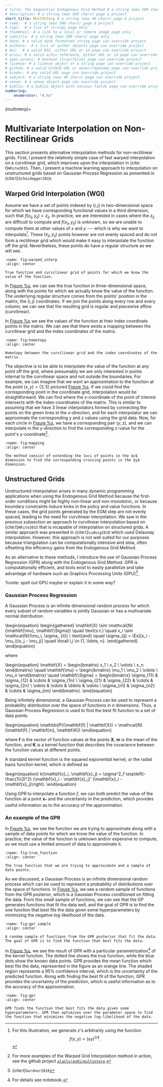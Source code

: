 ```yaml
---
# title: The Sequential Endogenous Grid Method # a string (max 500 chars) page & project
# description: # a string (max 500 chars) page & project
short_title: MultInterp # a string (max 40 chars) page & project
# name:  # a string (max 500 chars) page & project
# tags:  # a list of strings page only
# thumbnail: # a link to a local or remote image page only
# subtitle: # a string (max 500 chars) page only
# date: # a valid date formatted string page can override project
# authors:  # a list of author objects page can override project
# doi:  # a valid DOI, either URL or id page can override project
# arxiv: # a valid arXiv reference, either URL or id page can override project
# open_access: # boolean (true/false) page can override project
# license: # a license object or a string page can override project
# github: # a valid GitHub URL or owner/reponame page can override project
# binder: # any valid URL page can override project
# subject: # a string (max 40 chars) page can override project
# venue: # a venue object page can override project
# biblio: # a biblio object with various fields page can override project
numbering:
    enumerator: "4.%s"
---
```


(multinterp)=

# Multivariate Interpolation on Non-Rectilinear Grids

This section presents alternative interpolation methods for non-rectilinear grids. First, I present the relatively
simple case of fast warped interpolation on a curvilinear grid, which improves upon the interpolation in {cite:
t}`White2015`. Then, I present a machine learning approach to interpolation on unstructured grids based on Gaussian
Process Regression as presented in {cite:t}`Scheidegger2019`.

## Warped Grid Interpolation (WGI)

Assume we have a set of points indexed by $(i,j)$ in two-dimensional space for which we have corresponding functional
values in a third dimension, such that $f(x_{ij},y_{ij}) = z_{ij}$. In practice, we are interested in cases where the
$z_{ij}$ are difficult to compute and $f(x_{ij},y_{ij})$ is unknown, so we are unable to compute them at other values of
$x$ and $y$ --- which is why we want to interpolate[^f3]. These $(x_{ij},y_{ij})$ points however are not evenly spaced
and do not form a rectilinear grid which would make it easy to interpolate the function off the grid. Nevertheless,
these points do have a regular structure as we will see.

[^f3]: For this illustration, we generate $z$'s arbitrarily using the function $$f(x,y) = (xy)^{1/4}.$$

```{figure} ../Figures/WarpedInterpolation.svg
:name: fig:warped_interp
:align: center

True function and curvilinear grid of points for which we know the value of the function.
```

In [Figure %s](#fig:warped_interp), we can see the true function in three-dimensional space, along with the points for
which we actually know the value of the function. The underlying regular structure comes from the points' position in
the matrix, the $(i,j)$ coordinates. If we join the points along every row and every column, we can see that the
resulting grid is regular and piecewise affine (curvilinear).

In [Figure %s](#fig:homotopy) we see the values of the function at their index coordinate points in the matrix. We can
see that there exists a mapping between the curvilinear grid and the index coordinates of the matrix.

```{figure} ../Figures/Homotopy.svg
:name: fig:homotopy
:align: center

Homotopy between the curvilinear grid and the index coordinates of the matrix.
```

The objective is to be able to interpolate the value of the function at any point off the grid, where presumably we are
only interested in points internal to the curvilinear space and not outside the boundaries. For example, we can imagine
that we want an approximation to the function at the point $(x,y) = (3, 5)$ pictured [Figure %s](#fig:mapping). If we
could find the corresponding point in the coordinate grid, interpolation would be straightforward. We can find where the
$x$-coordinate of the point of interest intersects with the index-coordinates of the matrix. This is similar to assuming
that we have 3 linear interpolators formed by connecting the points on the green lines in the x-direction, and for each
interpolator we can approximate the corresponding y and z values using the grid data. Now, for each circle
in [Figure %s](#fig:mapping), we have a corresponding pair $(y,z)$, and we can interpolate in the y-direction to find
the corresponding z-value for the point's y-coordinate[^f4].

[^f4]: For more examples of the Warped Grid Interpolation method in action, see the github
project [`alanlujan91/multinterp`](https://github.com/alanlujan91/multinterp/blob/main/notebooks/CurvilinearInterpolation.ipynb).

```{figure} ../Figures/Mapping.svg
:name: fig:mapping
:align: center

The method consist of extending the loci of points in the $x$ dimension to find the corresponding crossing points in the $y$ dimension.
```

## Unstructured Grids

Unstructured interpolation arises in many dynamic programming applications when using the Endogenous Grid Method because
the first-order conditions might be highly non-linear and non-monotonic, or because boundary constraints induce kinks in
the policy and value functions. In these cases, the grid points generated by the EGM step are not evenly spaced, leading
to the need for curvilinear interpolation. We saw in the previous subsection an approach to curvilinear interpolation
based on {cite:t}`White2015` that is incapable of interpolation on structured grids. A similar approach was presented in
{cite:t}`Ludwig2018` which used Delaunay interpolation. However, this approach is not well suited for our purposes
because triangulation can be computationally intensive and slow, often offsetting the efficiency gains from the
Endogenous Grid Method.

As an alternative to these methods, I introduce the use of Gaussian Process Regression (GPR) along with the Endogenous
Grid Method. GPR is computationally efficient, and tools exist to easily parallelize and take advantage of hardware such
as Graphics Processing Units (GPU)[^f5].

[^f5]: {cite:t}`Gardner2018`

%note: spell out GPU maybe or explain it in some way?

### Gaussian Process Regression

A Gaussian Process is an infinite dimensional random process for which every subset of random variables is jointly
Gaussian or has a multivariate normal distribution.

\begin{equation}
\begin{gathered}
\mathbf{X} \sim \mathcal{N}(\mathbf{\mu}, \mathbf{\Sigma}) \quad \text{s.t.} \quad x_i \sim \mathcal{N}(\mu_i, \sigma_
{ii}) \\
\text{and} \quad \sigma_{ij} = \Ex[(x_i - \mu_i)(x_j - \mu_j)] \quad \forall i,j \in \{1, \ldots, n\}.
\end{gathered}
\end{equation}

where

\begin{equation}
\mathbf{X} = \begin{bmatrix}
x_1 \\
x_2 \\
\vdots \\
x_n
\end{bmatrix}
\quad
\mathbf{\mu} = \begin{bmatrix}
\mu_1 \\
\mu_2 \\
\vdots \\
\mu_n
\end{bmatrix}
\quad
\mathbf{\Sigma} = \begin{bmatrix}
\sigma_{11} & \sigma_{12} & \cdots & \sigma_{1n} \\
\sigma_{21} & \sigma_{22} & \cdots & \sigma_{2n} \\
\vdots & \vdots & \ddots & \vdots \\
\sigma_{n1} & \sigma_{n2} & \cdots & \sigma_{nn}
\end{bmatrix}.
\end{equation}

Being infinitely dimensional, a Gaussian Process can be used to represent a probability distribution over the space of
functions in $n$ dimensions. Thus, a Gaussian Process Regression is used to find the best fit function to a set of data
points.

\begin{equation}
\mathbb{P}(\mathbf{f} | \mathbf{X}) = \mathcal{N}(\mathbf{f} | \mathbf{m}, \mathbf{K})
\end{equation}

where $\mathbf{f}$ is the vector of function values at the points $\mathbf{X}$, $\mathbf{m}$ is the mean of the
function, and $\mathbf{K}$ is a kernel function that describes the covariance between the function values at different
points.

A standard kernel function is the squared exponential kernel, or the radial basis function kernel, which is defined as

\begin{equation}
k(\mathbf{x}_i, \mathbf{x}_j) = \sigma^2_f \exp\left(-\frac{1}{2l^2} (\mathbf{x}_i - \mathbf{x}_j)' (\mathbf{x}_i -
\mathbf{x}_j)\right).
\end{equation}

Using GPR to interpolate a function $f$, we can both predict the value of the function at a point $\mathbf{x}_*$ and the
uncertainty in the prediction, which provides useful information as to the accuracy of the approximation.

### An example of the GPR

In [Figure %s](#fig:true_function), we see the function we are trying to approximate along with a sample of data points
for which we know the value of the function. In practice, the value of the function is unknown and/or expensive to
compute, so we must use a limited amount of data to approximate it.

```{figure} ../Figures/true_function.svg
:name: fig:true_function
:align: center

The true function that we are trying to approximate and a sample of data points.
```

As we discussed, a Gaussian Process is an infinite dimensional random process which can be used to represent a
probability of distributions over the space of functions. In [Figure %s](#fig:gpr_sample), we see a random sample of
functions from the GPR posterior, which is a Gaussian Process conditioned on fitting the data. From this small sample of
functions, we can see that the GP generates functions that fit the data well, and the goal of GPR is to find the one
function that best fits the data given some hyperparameters by minimizing the negative log-likelihood of the data.

```{figure} ../Figures/gpr_sample.svg
:name: fig:gpr_sample
:align: center

A random sample of functions from the GPR posterior that fit the data. The goal of GPR is to find the function that best fits the data.
```

In [Figure %s](#fig:gpr), we see the result of GPR with a particular parametrization[^f6] of the kernel function. The
dotted line shows the true function, while the blue dots show the known data points. GPR provides the mean function
which best fits the data, represented in the figure as an orange line. The shaded region represents a 95\% confidence
interval, which is the uncertainty of the predicted function. Along with finding the best fit of the function, GPR
provides the uncertainty of the prediction, which is useful information as to the accuracy of the approximation.

[^f6]: For details see notebook.

```{figure} ../Figures/gpr.svg
:name: fig:gpr
:align: center

GPR finds the function that best fits the data given some hyperparameters. GPR then optimizes over the parameter space to find the function that minimizes the negative log-likelihood of the data.
```
